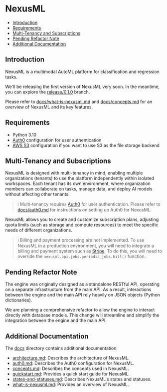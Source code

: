 # NexusML

<!-- toc -->

- [Introduction](#introduction)
- [Requirements](#requirements)
- [Multi-Tenancy and Subscriptions](#multi-tenancy-and-subscriptions)
- [Pending Refactor Note](#pending-refactor-note)
- [Additional Documentation](#additional-documentation)

## Introduction

NexusML is a multimodal AutoML platform for classification and regression tasks.

We'll be releasing the first version of NexusML very soon. In the meantime, you can explore the 
[release/0.1.0](https://github.com/neuraptic/nexusml/tree/release/0.1.0) branch.

Please refer to [docs/what-is-nexusml.md](docs/what-is-nexusml.md) and [docs/concepts.md](docs/concepts.md) for an 
overview of NexusML and its key features.

## Requirements

- Python 3.10
- [Auth0](https://auth0.com/) configuration for user authentication
- [AWS S3](https://aws.amazon.com/s3/) configuration if you want to use S3 as the file storage backend

## Multi-Tenancy and Subscriptions

NexusML is designed with multi-tenancy in mind, enabling multiple organizations (tenants) to use the platform 
independently within isolated workspaces. Each tenant has its own environment, where organization members can 
collaborate on tasks, manage data, and deploy AI models without affecting other tenants.

> ℹ️ Multi-tenancy requires [Auth0](https://auth0.com/) for user authentication. Please refer to 
> [docs/auth0.md](docs/auth0.md) for instructions on setting up Auth0 for NexusML.

NexusML allows you to create and customize subscription plans, adjusting quota limits (such as storage and compute 
resources) to meet the specific needs of different organizations.

> ℹ️ Billing and payment processing are not implemented. To use NexusML in a production environment, you will need to 
> integrate a billing and payment system such as [Stripe](https://stripe.com/). To do this, you will need to override 
> the `nexusml.api.jobs.periodic_jobs.bill()` function.

## Pending Refactor Note

The engine was originally designed as a standalone RESTful API, operating on a separate infrastructure from the main 
API. As a result, interactions between the engine and the main API rely heavily on JSON objects (Python dictionaries).

We are planning a comprehensive refactor to allow the engine to interact directly with database models. This change 
will streamline and simplify the integration between the engine and the main API.

## Additional Documentation

The [docs](docs) directory contains additional documentation:

- [architecture.md](docs/architecture.md): Describes the architecture of NexusML.
- [auth0.md](docs/auth0.md): Describes the Auth0 configuration for NexusML.
- [concepts.md](docs/concepts.md): Describes the concepts used in NexusML.
- [quickstart.md](docs/quickstart.md): Provides a quick start guide for NexusML.
- [states-and-statuses.md](docs/states-and-statuses.md): Describes NexusML's states and statuses.
- [what-is-nexusml.md](docs/what-is-nexusml.md): Provides an overview of NexusML.
